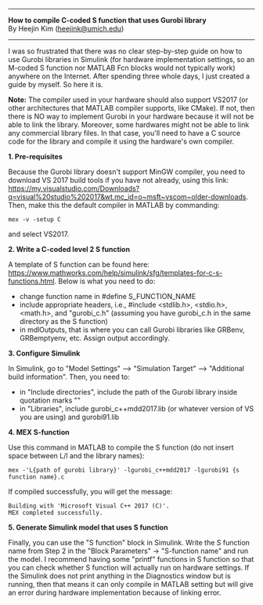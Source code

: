 *******************************************************************
   **How to compile C-coded S function that uses Gurobi library**    
            By Heejin Kim (heejink@umich.edu)                      
*******************************************************************

I was so frustrated that there was no clear step-by-step guide on how to use Gurobi libraries in Simulink (for hardware implementation settings, so an M-coded S function nor MATLAB Fcn blocks would not typically work) anywhere on the Internet. After spending three whole days, I just created a guide by myself. So here it is.

**Note:** The compiler used in your hardware should also support VS2017 (or other architectures that MATLAB compiler supports, like CMake). If not, then there is NO way to implement Gurobi in your hardware because it will not be able to link the library. Moreover, some hardwares might not be able to link any commercial library files. In that case, you'll need to have a C source code for the library and compile it using the hardware's own compiler.

**1. Pre-requisites**

Because the Gurobi library doesn't support MinGW compiler, you need to download VS 2017 build tools if you have not already, using this link: https://my.visualstudio.com/Downloads?q=visual%20studio%202017&wt.mc_id=o~msft~vscom~older-downloads. Then, make this the default compiler in MATLAB by commanding:
```
mex -v -setup C  
```
and select VS2017.

**2. Write a C-coded level 2 S function**

A template of S function can be found here: https://www.mathworks.com/help/simulink/sfg/templates-for-c-s-functions.html. Below is what you need to do:
  - change function name in #define S_FUNCTION_NAME
  - include appropriate headers, i.e., #include <stdlib.h>, <stdio.h>, <math.h>, and "gurobi_c.h" (assuming you have gurobi_c.h in the same directory as the S function)
  - in mdlOutputs, that is where you can call Gurobi libraries like GRBenv, GRBemptyenv, etc. Assign output accordingly.

**3. Configure Simulink**

In Simulink, go to "Model Settings" --> "Simulation Target" --> "Additional build information". Then, you need to:
  - in "Include directories", include the path of the Gurobi library inside quotation marks ""
  - in "Libraries", include gurobi_c++mdd2017.lib (or whatever version of VS you are using) and gurobi91.lib

**4. MEX S-function**

Use this command in MATLAB to compile the S function (do not insert space between L/l and the library names):
```
mex -'L{path of gurobi library}' -lgurobi_c++mdd2017 -lgurobi91 {s function name}.c
```
If compiled successfully, you will get the message:
```
Building with 'Microsoft Visual C++ 2017 (C)'.
MEX completed successfully.
```

**5. Generate Simulink model that uses S function**

Finally, you can use the "S function" block in Simulink. Write the S function name from Step 2 in the "Block Parameters" -> "S-function name" and run the model. I recommend having some "printf" functions in S function so that you can check whether S function will actually run on hardware settings. If the Simulink does not print anything in the Diagnostics window but is running, then that means it can only compile in MATLAB setting but will give an error during hardware implementation because of linking error.

